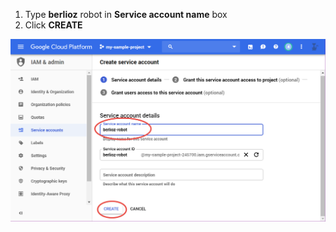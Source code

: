 1. Type **berlioz** robot in **Service account name** box
2. Click **CREATE**

![GCP New Service Account Wizard Step 1 Screenshot](assets/gcp-new-service-account-1.png)

